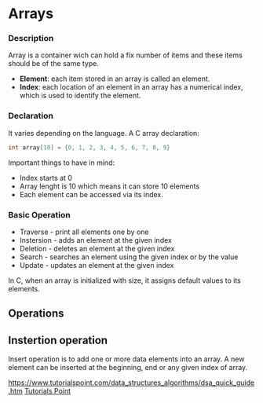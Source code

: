 # Arrays 

### Description 

Array is a container wich can hold a fix number of items and these
items should be of the same type. 

- **Element**: each item stored in an array is called an element. 
- **Index**: each location of an element in an array has a numerical index,
which is used to identify the element. 

### Declaration 

It varies depending on the language. A C array declaration:

```c
int array[10] = {0, 1, 2, 3, 4, 5, 6, 7, 8, 9}
```

Important things to have in mind:
- Index starts at 0
- Array lenght is 10 which means it can store 10 elements
- Each element can be accessed via its index.

### Basic Operation

- Traverse - print all elements one by one 
- Instersion - adds an element at the given index
- Deletion - deletes an element at the given index
- Search - searches an element using the given index or by the value
- Update - updates an element at the given index

In C, when an array is initialized with size, it assigns default values to its 
elements.


## Operations

## Instertion operation 

Insert operation is to add one or more data elements into an array. A new element 
can be inserted at the beginning, end or any given index of array.

https://www.tutorialspoint.com/data_structures_algorithms/dsa_quick_guide.htm
[Tutorials Point](https://www.tutorialspoint.com/data_structures_algorithms/dsa_quick_guide.htm)
